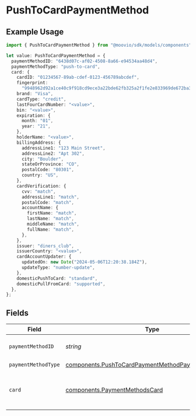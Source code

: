 # PushToCardPaymentMethod

## Example Usage

```typescript
import { PushToCardPaymentMethod } from "@moovio/sdk/models/components";

let value: PushToCardPaymentMethod = {
  paymentMethodID: "6438d07c-af02-4508-8a66-e94534aa48d4",
  paymentMethodType: "push-to-card",
  card: {
    cardID: "01234567-89ab-cdef-0123-456789abcdef",
    fingerprint:
      "9948962d92a1ce40c9f918cd9ece3a22bde62fb325a2f1fe2e833969de672ba3",
    brand: "Visa",
    cardType: "credit",
    lastFourCardNumber: "<value>",
    bin: "<value>",
    expiration: {
      month: "01",
      year: "21",
    },
    holderName: "<value>",
    billingAddress: {
      addressLine1: "123 Main Street",
      addressLine2: "Apt 302",
      city: "Boulder",
      stateOrProvince: "CO",
      postalCode: "80301",
      country: "US",
    },
    cardVerification: {
      cvv: "match",
      addressLine1: "match",
      postalCode: "match",
      accountName: {
        firstName: "match",
        lastName: "match",
        middleName: "match",
        fullName: "match",
      },
    },
    issuer: "diners_club",
    issuerCountry: "<value>",
    cardAccountUpdater: {
      updatedOn: new Date("2024-05-06T12:20:38.184Z"),
      updateType: "number-update",
    },
    domesticPushToCard: "standard",
    domesticPullFromCard: "supported",
  },
};
```

## Fields

| Field                                                                                                                      | Type                                                                                                                       | Required                                                                                                                   | Description                                                                                                                |
| -------------------------------------------------------------------------------------------------------------------------- | -------------------------------------------------------------------------------------------------------------------------- | -------------------------------------------------------------------------------------------------------------------------- | -------------------------------------------------------------------------------------------------------------------------- |
| `paymentMethodID`                                                                                                          | *string*                                                                                                                   | :heavy_check_mark:                                                                                                         | ID of the payment method.                                                                                                  |
| `paymentMethodType`                                                                                                        | [components.PushToCardPaymentMethodPaymentMethodType](../../models/components/pushtocardpaymentmethodpaymentmethodtype.md) | :heavy_check_mark:                                                                                                         | N/A                                                                                                                        |
| `card`                                                                                                                     | [components.PaymentMethodsCard](../../models/components/paymentmethodscard.md)                                             | :heavy_check_mark:                                                                                                         | A card as contained within a payment method.                                                                               |